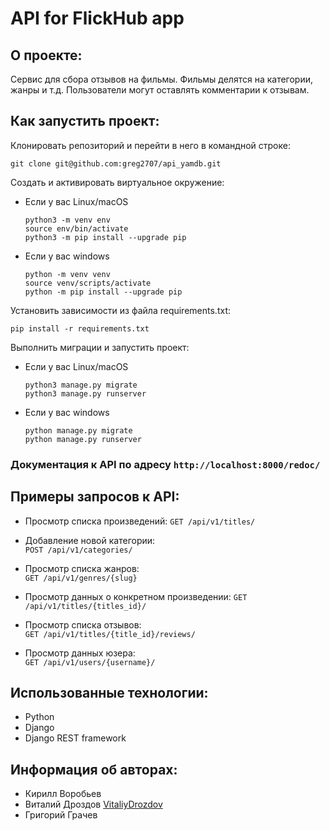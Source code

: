 # API for FlickHub app

## О проекте:

Сервис для сбора отзывов на фильмы. Фильмы делятся на категории, жанры и т.д.  Пользователи могут оставлять комментарии к отзывам.


## Как запустить проект:

Клонировать репозиторий и перейти в него в командной строке:

```
git clone git@github.com:greg2707/api_yamdb.git
```

Cоздать и активировать виртуальное окружение:


* Если у вас Linux/macOS

    ```
    python3 -m venv env
    source env/bin/activate
    python3 -m pip install --upgrade pip
    ```

* Если у вас windows

    ```
    python -m venv venv
    source venv/scripts/activate
    python -m pip install --upgrade pip
    ```

Установить зависимости из файла requirements.txt:

```
pip install -r requirements.txt
```

Выполнить миграции и запустить проект:

  * Если у вас Linux/macOS

    ```
    python3 manage.py migrate
    python3 manage.py runserver
    ```

  * Если у вас windows
  
    ```
    python manage.py migrate
    python manage.py runserver
    ```


### Документация к API по адресу `http://localhost:8000/redoc/`


## Примеры запросов к API:

- Просмотр списка произведений:
``` GET /api/v1/titles/ ```

- Добавление новой категории:  
``` POST /api/v1/categories/ ```  

- Просмотр списка жанров:  
``` GET /api/v1/genres/{slug} ```

- Просмотр данных о конкретном произведении:
``` GET /api/v1/titles/{titles_id}/ ```
  
- Просмотр списка отзывов:  
``` GET /api/v1/titles/{title_id}/reviews/ ``` 

- Просмотр данных юзера:  
``` GET /api/v1/users/{username}/ ``` 


## Использованные технологии:
- Python
- Django
- Django REST framework


## Информация об авторах:
- Кирилл Воробьев
- Виталий Дроздов [VitaliyDrozdov](https://github.com/VitaliyDrozdov)
- Григорий Грачев

